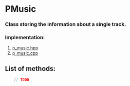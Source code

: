 # PMusic

### Class storing the information about a single track.

### Implementation:

1. [p_music.hpp](/inc/player/p_music.hpp)
1. [p_music.cpp](/src/player/p_music.cpp)


## List of methods:

```c++
    // TODO
```